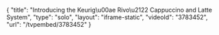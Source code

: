 {
    "title": "Introducing the Keurig\u00ae Rivo\u2122 Cappuccino and Latte System",
    "type": "solo",
    "layout": "iframe-static",
    "videoId": "3783452",
    "url": "\/tvpembed\/3783452"
}